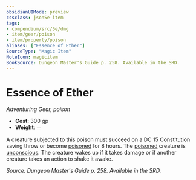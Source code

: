 ```yaml
---
obsidianUIMode: preview
cssclass: json5e-item
tags:
- compendium/src/5e/dmg
- item/gear/poison
- item/property/poison
aliases: ["Essence of Ether"]
SourceType: "Magic Item"
NoteIcon: magicitem
BookSource: Dungeon Master's Guide p. 258. Available in the SRD.
---
```

# Essence of Ether
*Adventuring Gear, poison*  

- **Cost**: 300 gp
- **Weight**: ⏤

A creature subjected to this poison must succeed on a DC 15 Constitution saving throw or become [poisoned](/3-Mechanics/CLI/rules/conditions.md#poisoned) for 8 hours. The [poisoned](/3-Mechanics/CLI/rules/conditions.md#poisoned) creature is [unconscious](/3-Mechanics/CLI/rules/conditions.md#unconscious). The creature wakes up if it takes damage or if another creature takes an action to shake it awake.

*Source: Dungeon Master's Guide p. 258. Available in the SRD.*